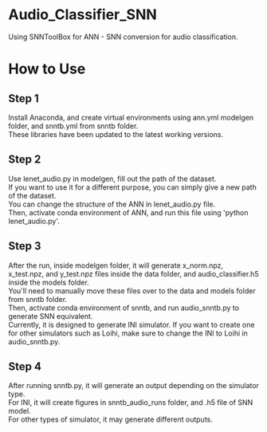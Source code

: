 # Audio_Classifier_SNN
Using SNNToolBox for ANN - SNN conversion for audio classification.

# How to Use
## Step 1
Install Anaconda, and create virtual environments using ann.yml modelgen folder, and snntb.yml from snntb folder.   
These libraries have been updated to the latest working versions.  

## Step 2
Use lenet_audio.py in modelgen, fill out the path of the dataset.  
If you want to use it for a different purpose, you can simply give a new path of the dataset.  
You can change the structure of the ANN in lenet_audio.py file.  
Then, activate conda environment of ANN, and run this file using 'python lenet_audio.py'.  

## Step 3
After the run, inside modelgen folder, it will generate x_norm.npz, x_test.npz, and y_test.npz files inside the data folder, and audio_classifier.h5 inside the models folder.  
You'll need to manually move these files over to the data and models folder from snntb folder.  
Then, activate conda environment of snntb, and run audio_snntb.py to generate SNN equivalent.  
Currently, it is designed to generate INI simulator. If you want to create one for other simulators such as Loihi, make sure to change the INI to Loihi in audio_snntb.py.  

## Step 4
After running snntb.py, it will generate an output depending on the simulator type.  
For INI, it will create figures in snntb_audio_runs folder, and .h5 file of SNN model.  
For other types of simulator, it may generate different outputs.  
